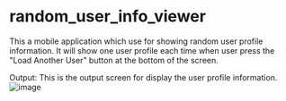 # random_user_info_viewer

This a mobile application which use for showing random user profile information.
It will show one user profile each time when user press the "Load Another User" button at the bottom of the screen.

Output:
This is the output screen for display the user profile information.
![image](https://github.com/user-attachments/assets/0ba086e9-fab1-4cd0-a77a-d6d17936e668)


